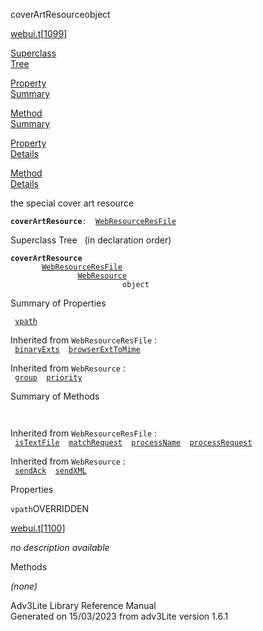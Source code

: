 <span class="title">coverArtResource</span><span class="type">object</span>

[webui.t](../file/webui.t.html)\[[1099](../source/webui.t.html#1099)\]

[Superclass  
Tree](#_SuperClassTree_)

[Property  
Summary](#_PropSummary_)

[Method  
Summary](#_MethodSummary_)

[Property  
Details](#_Properties_)

[Method  
Details](#_Methods_)

<div class="fdesc">

the special cover art resource

**`coverArtResource`**` :   `[`WebResourceResFile`](../object/WebResourceResFile.html)

</div>

<span id="_SuperClassTree_"></span>

<div class="mjhd">

<span class="hdln">Superclass Tree</span>   (in declaration order)

</div>

**`coverArtResource`**  
`         `[`WebResourceResFile`](../object/WebResourceResFile.html)  
`                 `[`WebResource`](../object/WebResource.html)  
`                         object`  
<span id="_PropSummary_"></span>

<div class="mjhd">

<span class="hdln">Summary of Properties</span>  

</div>

` `[`vpath`](#vpath)`  `

Inherited from `WebResourceResFile` :  
` `[`binaryExts`](../object/WebResourceResFile.html#binaryExts)`  `[`browserExtToMime`](../object/WebResourceResFile.html#browserExtToMime)`  `

Inherited from `WebResource` :  
` `[`group`](../object/WebResource.html#group)`  `[`priority`](../object/WebResource.html#priority)`  `

<span id="_MethodSummary_"></span>

<div class="mjhd">

<span class="hdln">Summary of Methods</span>  

</div>

` `

Inherited from `WebResourceResFile` :  
` `[`isTextFile`](../object/WebResourceResFile.html#isTextFile)`  `[`matchRequest`](../object/WebResourceResFile.html#matchRequest)`  `[`processName`](../object/WebResourceResFile.html#processName)`  `[`processRequest`](../object/WebResourceResFile.html#processRequest)`  `

Inherited from `WebResource` :  
` `[`sendAck`](../object/WebResource.html#sendAck)`  `[`sendXML`](../object/WebResource.html#sendXML)`  `

<span id="_Properties_"></span>

<div class="mjhd">

<span class="hdln">Properties</span>  

</div>

<span id="vpath"></span>

`vpath`<span class="rem">OVERRIDDEN</span>

[webui.t](../file/webui.t.html)\[[1100](../source/webui.t.html#1100)\]

<div class="desc">

*no description available*

</div>

<span id="_Methods_"></span>

<div class="mjhd">

<span class="hdln">Methods</span>  

</div>

*(none)*

<div class="ftr">

Adv3Lite Library Reference Manual  
Generated on 15/03/2023 from adv3Lite version 1.6.1

</div>
